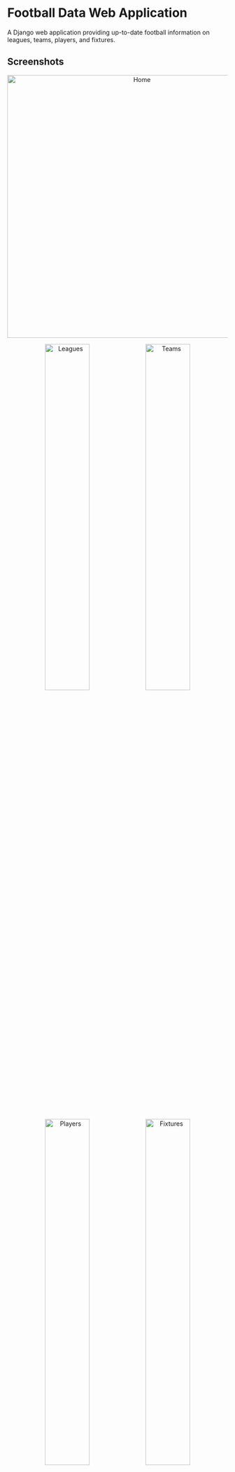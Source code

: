 # Football Data Web Application

A Django web application providing up-to-date football information on leagues, teams, players, and fixtures.

## Screenshots

<p align="center">
  <img src="https://github.com/user-attachments/assets/996019c7-ade5-4831-858b-f33f54502770" width="600" alt="Home">
</p>

<p align="center">
  <img src="https://github.com/user-attachments/assets/e6ea85ad-93ca-48e1-b055-83f9f9e2ab9f" width="45%" alt="Leagues">
  <img src="https://github.com/user-attachments/assets/604d2957-e68e-43c8-9cca-49e9076b6e96" width="45%" alt="Teams">
</p>

<p align="center">
  <img src="https://github.com/user-attachments/assets/d83f12fd-1429-4552-bc9c-8c04854ddfb7" width="45%" alt="Players">
  <img src="https://github.com/user-attachments/assets/77edc361-c0f2-4bff-8397-3a931fefeb9b" width="45%" alt="Fixtures">
</p>

## Features
- Browse leagues, teams, and players
- View fixtures and results
- Responsive design
- Regular data updates via API

## Setup
1. Clone the repo: `git clone [repository-url]`
2. Navigate to the project directory: `cd [project-name]`
3. Create a virtual environment: `python -m venv venv`
4. Activate the virtual environment:
   - Windows: `venv\Scripts\activate`
   - macOS/Linux: `source venv/bin/activate`
5. Install dependencies: `pip install -r requirements.txt`
6. Create a `.env` file in the project root and add necessary environment variables
7. Create migrations: `python manage.py makemigrations`
8. Apply migrations: `python manage.py migrate`
9. Create a superuser: `python manage.py createsuperuser`
10. [Optional for development] Collect static files: `python manage.py collectstatic`
11. Start the development server: `python manage.py runserver`

## Usage
- Visit `http://localhost:8000` to use the application.
- Update data: `python manage.py update_football_data`
